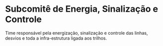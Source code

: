 # Subcomitê de Energia, Sinalização e Controle

Time responsável pela energização, sinalização e controle das linhas,
desvios e toda a infra-estrutura ligada aos trilhos.
